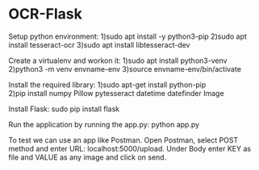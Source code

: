# OCR-Flask
Setup python environment: 
1)sudo apt install -y python3-pip
2)sudo apt install tesseract-ocr 
3)sudo apt install libtesseract-dev
                        
Create a virtualenv and workon it: 
1)sudo apt install python3-venv
2)python3 -m venv envname-env
3)source envname-env/bin/activate
                       
Install the required library: 
1)sudo apt-get install python-pip  
2)pip install numpy Pillow pytesseract datetime datefinder Image
                            
Install Flask: sudo pip install flask                            

Run the application by running the app.py: python app.py

To test we can use an app like Postman. Open Postman, select POST method and enter URL: localhost:5000/upload. Under Body enter KEY as file and VALUE as any image and click on send.
